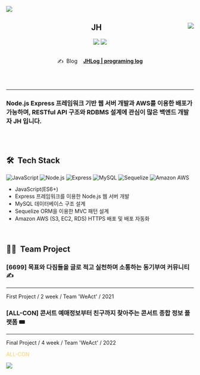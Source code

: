 <a href="https://github.com/JH8459"><img src="https://capsule-render.vercel.app/api?type=waving&color=6F777D&height=200&section=header&text=About&#160;JH&#160;🤔&fontColor=FFFFFF&fontSize=25"/></a>

<div align="center">

  
<a href="https://github.com/JH8459"><img align="right" src="https://github-readme-stats.vercel.app/api?username=jh8459"/></a>
  
  ## JH 
<a href="https://github.com/JH8459"><img src="https://hits.seeyoufarm.com/api/count/incr/badge.svg?url=https%3A%2F%2Fgithub.com%2FJH8459&count_bg=%23000000&title_bg=%23555555&icon=github.svg&icon_color=%23E7E7E7&title=Github&edge_flat=false"/></a> 
<a href="https://solved.ac/wjd5588"><img src="http://mazassumnida.wtf/api/mini/generate_badge?boj=wjd5588"/></a>
<br>
<br>
  
✍️ &#160;Blog&#160;&#160;&#160; <a href="https://jh8459.github.io/" target="_blank">**JHLog | programing log**</a>
 
</div>
<br>
<br>

---
 ### Node.js Express 프레임워크 기반 웹 서버 개발과 AWS를 이용한 배포가 가능하며, RESTful API 구조와 RDBMS 설계에 관심이 많은  백엔드 개발자 JH 입니다.
 <br>
 <br>
 

## 🛠 &#160;Tech Stack 
<img alt="JavaScript" src ="https://img.shields.io/badge/JavaScript-F7DF1E.svg?&style=for-the-badge&logo=JavaScript&logoColor=white"/> <img alt="Node.js" src ="https://img.shields.io/badge/Node.js-339933.svg?&style=for-the-badge&logo=Node.js&logoColor=white"/>
<img alt="Express" src ="https://img.shields.io/badge/Express-000000.svg?&style=for-the-badge&logo=Express&logoColor=white"/>
<img alt="MySQL" src ="https://img.shields.io/badge/MySQL-4479A1.svg?&style=for-the-badge&logo=MySQL&logoColor=white"/>
<img alt="Sequelize" src ="https://img.shields.io/badge/Sequelize-52B0E7.svg?&style=for-the-badge&logo=Sequelize&logoColor=white"/>
<img alt="Amazon AWS" src ="https://img.shields.io/badge/Amazon&#160;AWS-232F3E.svg?&style=for-the-badge&logo=AmazonAWS&logoColor=white"/>


- JavaScript(ES6+)
- Express 프레임워크를 이용한 Node.js 웹 서버 개발
- MySQL 데이터베이스 구조 설계
- Sequelize ORM을 이용한 MVC 패턴 설계
- Amazon AWS (S3, EC2, RDS) HTTPS 배포 및 배포 자동화
<br>

## 👨‍💻 &#160;Team Project
### [6699] 목표와 다짐들을 글로 적고 실천하며 소통하는 동기부여 커뮤니티 ✍️
---
First Project / 2 week / Team 'WeAct' / 2021


### [ALL-CON] 콘서트 예매정보부터 친구까지 찾아주는 콘서트 종합 정보 플랫폼  🎟️
---
Final Project / 4 week / Team 'WeAct' / 2022

<span style="color: #FFCE63;">ALL-CON</span>

<a href="https://github.com/JH8459"><img src="https://capsule-render.vercel.app/api?type=waving&color=6F777D&height=200&section=footer"/></a>
